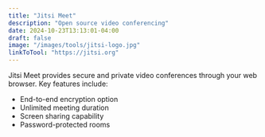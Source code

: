 ```yaml
---
title: "Jitsi Meet"
description: "Open source video conferencing"
date: 2024-10-23T13:13:01-04:00
draft: false
image: "/images/tools/jitsi-logo.jpg"
linkToTool: "https://jitsi.org"
---
```

Jitsi Meet provides secure and private video conferences through your web browser. Key features include:
- End-to-end encryption option
- Unlimited meeting duration
- Screen sharing capability
- Password-protected rooms
